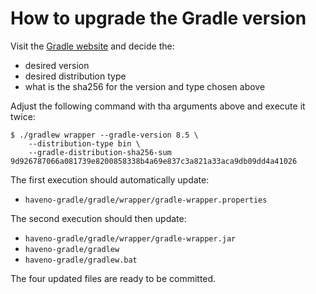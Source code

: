 # How to upgrade the Gradle version

Visit the [Gradle website](https://gradle.org/releases) and decide the:

 - desired version
 - desired distribution type
 - what is the sha256 for the version and type chosen above

Adjust the following command with tha arguments above and execute it twice:

```asciidoc
$ ./gradlew wrapper --gradle-version 8.5 \
    --distribution-type bin \
    --gradle-distribution-sha256-sum 9d926787066a081739e8200858338b4a69e837c3a821a33aca9db09dd4a41026
```

The first execution should automatically update:

- `haveno-gradle/gradle/wrapper/gradle-wrapper.properties`

The second execution should then update:

- `haveno-gradle/gradle/wrapper/gradle-wrapper.jar`
- `haveno-gradle/gradlew`
- `haveno-gradle/gradlew.bat`

The four updated files are ready to be committed.

